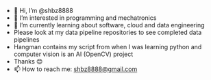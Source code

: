 - 👋 Hi, I’m @shbz8888
- 👀 I’m interested in programming and mechatronics
- 🌱 I’m currently learning about software, cloud and data engineering
- Please look at my data pipeline repositories to see  completed data pipelines
- Hangman contains my script from when I was learning python and computer vision is an AI (OpenCV) project
- Thanks 😊
- 📫 How to reach me: shbz8888@gmail.com

<!---
shbz8888/shbz8888 is a ✨ special ✨ repository because its `README.md` (this file) appears on your GitHub profile.
You can click the Preview link to take a look at your changes.
--->
